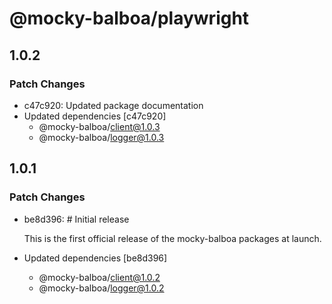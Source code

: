 # @mocky-balboa/playwright

## 1.0.2

### Patch Changes

- c47c920: Updated package documentation
- Updated dependencies [c47c920]
  - @mocky-balboa/client@1.0.3
  - @mocky-balboa/logger@1.0.3

## 1.0.1

### Patch Changes

- be8d396: # Initial release

  This is the first official release of the mocky-balboa packages at launch.

- Updated dependencies [be8d396]
  - @mocky-balboa/client@1.0.2
  - @mocky-balboa/logger@1.0.2
